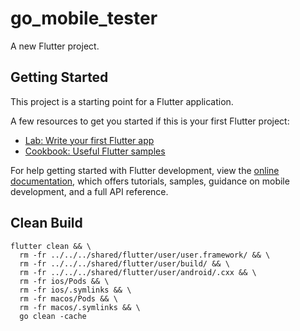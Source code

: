 # go_mobile_tester

A new Flutter project.

## Getting Started

This project is a starting point for a Flutter application.

A few resources to get you started if this is your first Flutter project:

- [Lab: Write your first Flutter app](https://docs.flutter.dev/get-started/codelab)
- [Cookbook: Useful Flutter samples](https://docs.flutter.dev/cookbook)

For help getting started with Flutter development, view the
[online documentation](https://docs.flutter.dev/), which offers tutorials,
samples, guidance on mobile development, and a full API reference.

## Clean Build

```
flutter clean && \
  rm -fr ../../../shared/flutter/user/user.framework/ && \
  rm -fr ../../../shared/flutter/user/build/ && \
  rm -fr ../../../shared/flutter/user/android/.cxx && \
  rm -fr ios/Pods && \
  rm -fr ios/.symlinks && \
  rm -fr macos/Pods && \
  rm -fr macos/.symlinks && \
  go clean -cache
```
